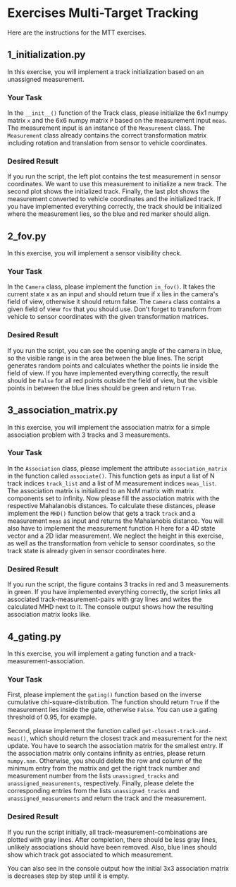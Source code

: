 # Exercises Multi-Target Tracking

Here are the instructions for the MTT exercises.

## 1_initialization.py

In this exercise, you will implement a track initialization based on an unassigned measurement. 

### Your Task

In the `__init__()` function of the Track class, please initialize the 6x1 numpy matrix `x` and the 6x6 numpy matrix `P` based on the measurement input `meas`. The measurement input is an instance of the `Measurement` class. The `Measurement` class already contains the correct transformation matrix including rotation and translation from sensor to vehicle coordinates.

### Desired Result

If you run the script, the left plot contains the test measurement in sensor coordinates. We want to use this measurement to initialize a new track. The second plot shows the initialized track. Finally, the last plot shows the measurement converted to vehicle coordinates and the initialized track. If you have implemented everything correctly, the track should be initialized where the measurement lies, so the blue and red marker should align.

## 2_fov.py

In this exercise, you will implement a sensor visibility check.

### Your Task

In the `Camera` class, please implement the function `in_fov()`. It takes the current state x as an input and should return true if x lies in the camera's field of view, otherwise it should return false. The `Camera` class contains a given field of view `fov` that you should use. Don't forget to transform from vehicle to sensor coordinates with the given transformation matrices.

### Desired Result

If you run the script, you can see the opening angle of the camera in blue, so the visible range is in the area between the blue lines. The script generates random points and calculates whether the points lie inside the field of view. If you have implemented everything correctly, the result should be `False` for all red points outside the field of view, but the visible points in between the blue lines should be green and return `True`. 


## 3_association_matrix.py

In this exercise, you will implement the association matrix for a simple association problem with 3 tracks and 3 measurements. 

### Your Task

In the `Association` class, please implement the attribute `association_matrix` in the function called `associate()`. This function gets as input a list of N track indices `track_list` and a list of M measurement indices `meas_list`. The association matrix is initialized to an NxM matrix with matrix components set to infinity. Now please fill the association matrix with the respective Mahalanobis distances. To calculate these distances, please implement the `MHD()` function below that gets a track `track` and a measurement `meas` as input and returns the Mahalanobis distance. You will also have to implement the measurement function H here for a 4D state vector and a 2D lidar measurement. We neglect the height in this exercise, as well as the transformation from vehicle to sensor coordinates, so the track state is already given in sensor coordinates here.


### Desired Result

If you run the script, the figure contains 3 tracks in red and 3 measurements in green. If you have implemented everything correctly, the script links all associated track-measurement-pairs with gray lines and writes the calculated MHD next to it. The console output shows how the resulting association matrix looks like.

## 4_gating.py

In this exercise, you will implement a gating function and a track-measurement-association.

### Your Task

 First, please implement the `gating()` function based on the inverse cumulative chi-square-distribution. The function should return `True` if the measurement lies inside the gate, otherwise `False`. You can use a gating threshold of 0.95, for example.

Second, please implement the function called `get-closest-track-and-meas()`, which should return the closest track and measurement for the next update. You have to search the association matrix for the smallest entry. If the association matrix only contains infinity as entries, please return `numpy.nan`. Otherwise, you should delete the row and column of the minimum entry from the matrix and get the right track number and measurement number from the lists `unassigned_tracks` and `unassigned_measurements`, respectively. Finally, please delete the corresponding entries from the lists `unassigned_tracks` and `unassigned_measurements` and return the track and the measurement. 

### Desired Result

If you run the script initially, all track-measurement-combinations are plotted with gray lines. After completion, there should be less gray lines, unlikely associations should have been removed. Also, blue lines should show which track got associated to which measurement.

You can also see in the console output how the initial 3x3 association matrix is decreases step by step until it is empty.